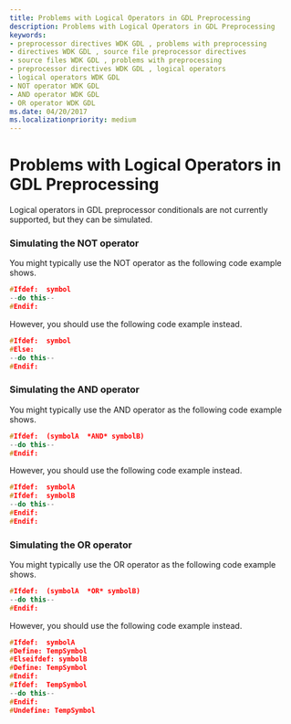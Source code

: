 ```yaml
---
title: Problems with Logical Operators in GDL Preprocessing
description: Problems with Logical Operators in GDL Preprocessing
keywords:
- preprocessor directives WDK GDL , problems with preprocessing
- directives WDK GDL , source file preprocessor directives
- source files WDK GDL , problems with preprocessing
- preprocessor directives WDK GDL , logical operators
- logical operators WDK GDL
- NOT operator WDK GDL
- AND operator WDK GDL
- OR operator WDK GDL
ms.date: 04/20/2017
ms.localizationpriority: medium
---
```


# Problems with Logical Operators in GDL Preprocessing


Logical operators in GDL preprocessor conditionals are not currently supported, but they can be simulated.

### <a href="" id="simulating-the-not-operator"></a> Simulating the NOT operator

You might typically use the NOT operator as the following code example shows.

```cpp
#Ifdef:  symbol
--do this--
#Endif: 
```

However, you should use the following code example instead.

```cpp
#Ifdef:  symbol
#Else:
--do this--
#Endif: 
```

### <a href="" id="simulating-the-and-operator"></a> Simulating the AND operator

You might typically use the AND operator as the following code example shows.

```cpp
#Ifdef:  (symbolA  *AND* symbolB)
--do this--
#Endif: 
```

However, you should use the following code example instead.

```cpp
#Ifdef:  symbolA
#Ifdef:  symbolB
--do this--
#Endif: 
#Endif: 
```

### <a href="" id="simulating-the-or-operator"></a> Simulating the OR operator

You might typically use the OR operator as the following code example shows.

```cpp
#Ifdef:  (symbolA  *OR* symbolB)
--do this--
#Endif: 
```

However, you should use the following code example instead.

```cpp
#Ifdef:  symbolA
#Define: TempSymbol
#Elseifdef: symbolB
#Define: TempSymbol
#Endif: 
#Ifdef:  TempSymbol
--do this--
#Endif: 
#Undefine: TempSymbol
```

 

 




